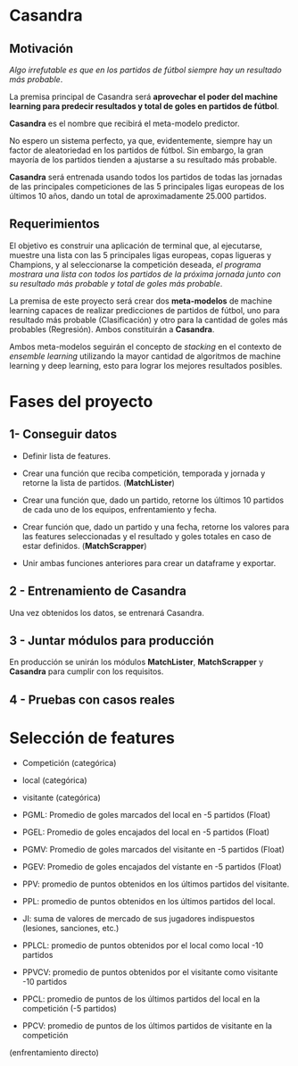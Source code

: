 # Casandra

## Motivación

*Algo irrefutable es que en los partidos de fútbol siempre hay un resultado más probable*.

La premisa principal de Casandra será **aprovechar el poder del machine learning para predecir resultados y total de goles en partidos de fútbol**.

**Casandra** es el nombre que recibirá el meta-modelo predictor.

No espero un sistema perfecto, ya que, evidentemente, siempre hay un factor de aleatoriedad en los partidos de fútbol. Sin embargo, la gran mayoría de los partidos tienden a ajustarse a su resultado más probable.

**Casandra** será entrenada usando todos los partidos de todas las jornadas de las principales competiciones de las 5 principales ligas europeas de los últimos 10 años, dando un total de aproximadamente 25.000 partidos.

## Requerimientos

El objetivo es construir una aplicación de terminal que, al ejecutarse, muestre una lista con las 5 principales ligas europeas, copas ligueras y Champions, y al seleccionarse la competición deseada, *el programa mostrara una lista con todos los partidos de la próxima jornada junto con su resultado más probable y total de goles más probable*.

La premisa de este proyecto será crear dos **meta-modelos** de machine learning capaces de realizar predicciones de partidos de fútbol, uno para resultado más probable (Clasificación) y otro para la cantidad de goles más probables (Regresión). Ambos constituirán a **Casandra**.

Ambos meta-modelos seguirán el concepto de *stacking* en el contexto de *ensemble learning* utilizando la mayor cantidad de algoritmos de machine learning y deep learning, esto para lograr los mejores resultados posibles.


# Fases del proyecto

## 1- Conseguir datos


* Definir lista de features.

* Crear una función que reciba competición, temporada y jornada y retorne la lista de partidos. (**MatchLister**)

* Crear una función que, dado un partido, retorne los últimos 10 partidos de cada uno de los equipos, enfrentamiento y fecha.

* Crear función que, dado un partido y una fecha, retorne los valores para las features seleccionadas y el resultado y goles totales en caso de estar definidos. (**MatchScrapper**)

* Unir ambas funciones anteriores para crear un dataframe y exportar.

## 2 - Entrenamiento de Casandra

Una vez obtenidos los datos, se entrenará Casandra.

## 3 - Juntar módulos para producción

En producción se unirán los módulos **MatchLister**, **MatchScrapper** y **Casandra** para cumplir con los requisitos.



## 4 - Pruebas con casos reales


# Selección de features

* Competición (categórica)

* local (categórica)

* visitante (categórica)

* PGML: Promedio de goles marcados del local en -5 partidos (Float)

* PGEL: Promedio de goles encajados del local en -5 partidos (Float)

* PGMV: Promedio de goles marcados del visitante en -5 partidos (Float)

* PGEV: Promedio de goles encajados del vístante en -5 partidos (Float)

* PPV: promedio de puntos obtenidos en los últimos partidos del visitante.

* PPL: promedio de puntos obtenidos en los últimos partidos del local.


* JI: suma de valores de mercado de sus jugadores indispuestos (lesiones, sanciones, etc.)

* PPLCL: promedio de puntos obtenidos por el local como local -10 partidos

* PPVCV: promedio de puntos obtenidos por el visitante como  visitante -10 partidos

* PPCL: promedio de puntos de los últimos partidos del local en la competición (-5 partidos)

* PPCV: promedio de puntos de los últimos partidos de visitante en la competición


(enfrentamiento directo)
